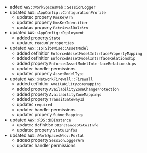 - added `AWS::WorkSpacesWeb::SessionLogger`
- updated `AWS::AppConfig::ConfigurationProfile`
  - updated property `KmsKeyArn`
  - updated property `KmsKeyIdentifier`
  - updated property `RetrievalRoleArn`
- updated `AWS::AppConfig::Deployment`
  - added property `State`
  - updated `readOnlyProperties`
- updated `AWS::IoTSiteWise::AssetModel`
  - added definition `EnforcedAssetModelInterfacePropertyMapping`
  - added definition `EnforcedAssetModelInterfaceRelationship`
  - added property `EnforcedAssetModelInterfaceRelationships`
  - updated handler permissions
  - updated property `AssetModelType`
- updated `AWS::NetworkFirewall::Firewall`
  - added definition `AvailabilityZoneMapping`
  - added property `AvailabilityZoneChangeProtection`
  - added property `AvailabilityZoneMappings`
  - added property `TransitGatewayId`
  - updated `required`
  - updated handler permissions
  - updated property `SubnetMappings`
- updated `AWS::RDS::DBInstance`
  - updated definition `DBInstanceStatusInfo`
  - updated property `StatusInfos`
- updated `AWS::WorkSpacesWeb::Portal`
  - added property `SessionLoggerArn`
  - updated handler permissions
